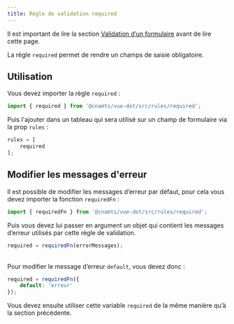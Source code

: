 ```yaml
---
title: Règle de validation required
---
```


Il est important de lire la section [Validation d’un formulaire](/guides/validation-formulaire#validation-du-formulaire) avant de lire cette page.

La règle `required` permet de rendre un champs de saisie obligatoire.

## Utilisation

<doc-indent>

Vous devez importer la règle `required` :

</doc-indent>

```ts
import { required } from '@cnamts/vue-dot/src/rules/required';
```

Puis l'ajouter dans un tableau qui sera utilisé sur un champ de formulaire via la prop `rules` :

```ts
rules = [
    required
];
```

## Modifier les messages d'erreur

<doc-indent>

Il est possible de modifier les messages d’erreur par défaut, pour cela vous devez importer la fonction `requiredFn` :

</doc-indent>

```ts
import { requiredFn } from '@cnamts/vue-dot/src/rules/required';
```

Puis vous devez lui passer en argument un objet qui contient les messages d’erreur utilisés par cette règle de validation.

```ts
required = requiredFn(errorMessages);
```

<doc-api name="rules/required/required-messages"></doc-api>

<br>Pour modifier le message d’erreur `default`, vous devez donc :

```ts
required = requiredFn({
    default: 'erreur'
});
```

Vous devez ensuite utiliser cette variable `required` de la même manière qu’à la section précédente.
